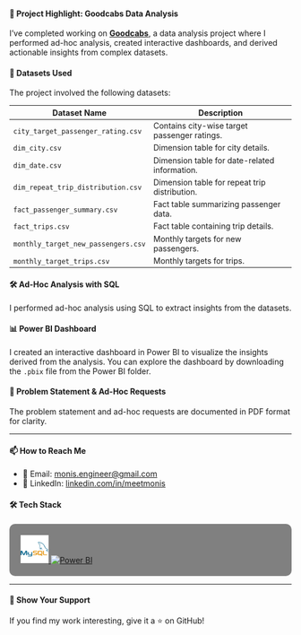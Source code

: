 

#### 🔭 **Project Highlight: Goodcabs Data Analysis**
I’ve completed working on **[Goodcabs](https://codebasics.io/challenge/codebasics-resume-project-challenge)**, a data analysis project where I performed ad-hoc analysis, created interactive dashboards, and derived actionable insights from complex datasets.

#### 📂 **Datasets Used**
The project involved the following datasets:

| Dataset Name                          | Description                                                                                                    |  
|---------------------------------------|-----------------------------------------------------------|  
| `city_target_passenger_rating.csv`    | Contains city-wise target passenger ratings.                                      
| `dim_city.csv`                        | Dimension table for city details.                                             
| `dim_date.csv`                        | Dimension table for date-related information.                                  
| `dim_repeat_trip_distribution.csv`    | Dimension table for repeat trip distribution.                               
| `fact_passenger_summary.csv`          | Fact table summarizing passenger data.                                          
| `fact_trips.csv`                      | Fact table containing trip details.                                              
| `monthly_target_new_passengers.csv`   | Monthly targets for new passengers.                                              
| `monthly_target_trips.csv`            | Monthly targets for trips.                                                          

#### 🛠️ **Ad-Hoc Analysis with SQL**
I performed ad-hoc analysis using SQL to extract insights from the datasets.

#### 📊 **Power BI Dashboard**
I created an interactive dashboard in Power BI to visualize the insights derived from the analysis. You can explore the dashboard by downloading the `.pbix` file from the Power BI folder.

#### 📄 **Problem Statement & Ad-Hoc Requests**
The problem statement and ad-hoc requests are documented in PDF format for clarity.

---

#### 📫 **How to Reach Me**
- 📧 Email: [monis.engineer@gmail.com](mailto:monis.engineer@gmail.com)  
- 💼 LinkedIn: [linkedin.com/in/meetmonis](https://www.linkedin.com/in/meetmonis)

#### 🛠️ **Tech Stack**
<p align="left" style="background-color: grey; padding: 20px; border-radius: 10px; margin-top: 20px;"> 
  <a href="https://www.mysql.com/" target="_blank" rel="noreferrer"> 
    <img src="https://raw.githubusercontent.com/devicons/devicon/master/icons/mysql/mysql-original-wordmark.svg" alt="MySQL" width="50" height="50" /> 
  </a> 
  <a href="https://powerbi.microsoft.com/" target="_blank" rel="noreferrer"> 
    <img src="https://upload.wikimedia.org/wikipedia/commons/c/cf/New_Power_BI_Logo.svg" alt="Power BI" width="50" height="50" /> 
  </a> 
</p>

---

#### 🌟 **Show Your Support**
If you find my work interesting, give it a ⭐️ on GitHub!
